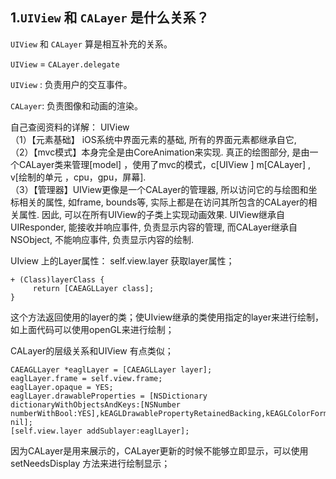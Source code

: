 ## 1.`UIView` 和 `CALayer` 是什么关系？


`UIView` 和 `CALayer` 算是相互补充的关系。

`UIView` = `CALayer.delegate` 

`UIView` : 负责用户的交互事件。

`CALayer`: 负责图像和动画的渲染。

自己查阅资料的详解：
UIView<br>
（1）【元素基础】 iOS系统中界面元素的基础, 所有的界面元素都继承自它, <br>	
（2）【mvc模式】本身完全是由CoreAnimation来实现. 真正的绘图部分, 是由一个CALayer类来管理[model] ，使用了mvc的模式，c[UIView ] m[CALayer] , v[绘制的单元 ，cpu，gpu，屏幕].<br>
（3）【管理器】UIView更像是一个CALayer的管理器, 
	所以访问它的与绘图和坐标相关的属性, 如frame, bounds等, 实际上都是在访问其所包含的CALayer的相关属性. 
	因此, 可以在所有UIView的子类上实现动画效果. UIView继承自UIResponder, 能接收并响应事件, 负责显示内容的管理, 而CALayer继承自NSObject, 不能响应事件, 负责显示内容的绘制.

UIview 上的Layer属性： self.view.layer 获取layer属性；

```
+ (Class)layerClass {
     return [CAEAGLLayer class];
}
```
这个方法返回使用的layer的类；使UIview继承的类使用指定的layer来进行绘制，如上面代码可以使用openGL来进行绘制；

CALayer的层级关系和UIView 有点类似； 
```
CAEAGLLayer *eaglLayer = [CAEAGLLayer layer];
eaglLayer.frame = self.view.frame;
eaglLayer.opaque = YES;
eaglLayer.drawableProperties = [NSDictionary dictionaryWithObjectsAndKeys:[NSNumber numberWithBool:YES],kEAGLDrawablePropertyRetainedBacking,kEAGLColorFormatRGBA8,kEAGLDrawablePropertyColorFormat, nil];
[self.view.layer addSublayer:eaglLayer];
```

因为CALayer是用来展示的，CALayer更新的时候不能够立即显示，可以使用setNeedsDisplay 方法来进行绘制显示；




